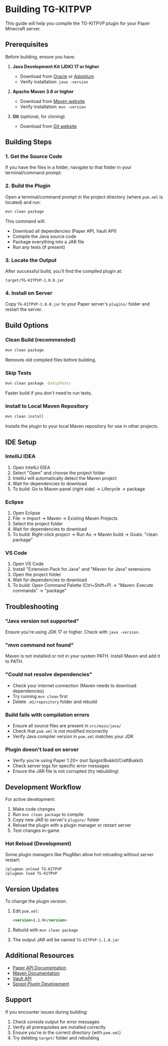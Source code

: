 # Building TG-KITPVP

This guide will help you compile the TG-KITPVP plugin for your Paper Minecraft server.

## Prerequisites

Before building, ensure you have:

1. **Java Development Kit (JDK) 17 or higher**
   - Download from [Oracle](https://www.oracle.com/java/technologies/downloads/) or [Adoptium](https://adoptium.net/)
   - Verify installation: `java -version`

2. **Apache Maven 3.6 or higher**
   - Download from [Maven website](https://maven.apache.org/download.cgi)
   - Verify installation: `mvn -version`

3. **Git** (optional, for cloning)
   - Download from [Git website](https://git-scm.com/downloads)

## Building Steps

### 1. Get the Source Code

If you have the files in a folder, navigate to that folder in your terminal/command prompt.

### 2. Build the Plugin

Open a terminal/command prompt in the project directory (where `pom.xml` is located) and run:

```bash
mvn clean package
```

This command will:
- Download all dependencies (Paper API, Vault API)
- Compile the Java source code
- Package everything into a JAR file
- Run any tests (if present)

### 3. Locate the Output

After successful build, you'll find the compiled plugin at:
```
target/TG-KITPVP-1.0.0.jar
```

### 4. Install on Server

Copy `TG-KITPVP-1.0.0.jar` to your Paper server's `plugins/` folder and restart the server.

## Build Options

### Clean Build (recommended)
```bash
mvn clean package
```
Removes old compiled files before building.

### Skip Tests
```bash
mvn clean package -DskipTests
```
Faster build if you don't need to run tests.

### Install to Local Maven Repository
```bash
mvn clean install
```
Installs the plugin to your local Maven repository for use in other projects.

## IDE Setup

### IntelliJ IDEA
1. Open IntelliJ IDEA
2. Select "Open" and choose the project folder
3. IntelliJ will automatically detect the Maven project
4. Wait for dependencies to download
5. To build: Go to Maven panel (right side) → Lifecycle → package

### Eclipse
1. Open Eclipse
2. File → Import → Maven → Existing Maven Projects
3. Select the project folder
4. Wait for dependencies to download
5. To build: Right-click project → Run As → Maven build → Goals: "clean package"

### VS Code
1. Open VS Code
2. Install "Extension Pack for Java" and "Maven for Java" extensions
3. Open the project folder
4. Wait for dependencies to download
5. To build: Open Command Palette (Ctrl+Shift+P) → "Maven: Execute commands" → "package"

## Troubleshooting

### "Java version not supported"
Ensure you're using JDK 17 or higher. Check with `java -version`.

### "mvn command not found"
Maven is not installed or not in your system PATH. Install Maven and add it to PATH.

### "Could not resolve dependencies"
- Check your internet connection (Maven needs to download dependencies)
- Try running `mvn clean` first
- Delete `.m2/repository` folder and rebuild

### Build fails with compilation errors
- Ensure all source files are present in `src/main/java/`
- Check that `pom.xml` is not modified incorrectly
- Verify Java compiler version in `pom.xml` matches your JDK

### Plugin doesn't load on server
- Verify you're using Paper 1.20+ (not Spigot/Bukkit/CraftBukkit)
- Check server logs for specific error messages
- Ensure the JAR file is not corrupted (try rebuilding)

## Development Workflow

For active development:

1. Make code changes
2. Run `mvn clean package` to compile
3. Copy new JAR to server's `plugins/` folder
4. Reload the plugin with a plugin manager or restart server
5. Test changes in-game

### Hot Reload (Development)
Some plugin managers like PlugMan allow hot-reloading without server restart:
```
/plugman unload TG-KITPVP
/plugman load TG-KITPVP
```

## Version Updates

To change the plugin version:

1. Edit `pom.xml`:
   ```xml
   <version>1.1.0</version>
   ```

2. Rebuild with `mvn clean package`

3. The output JAR will be named `TG-KITPVP-1.1.0.jar`

## Additional Resources

- [Paper API Documentation](https://docs.papermc.io/)
- [Maven Documentation](https://maven.apache.org/guides/)
- [Vault API](https://github.com/MilkBowl/VaultAPI)
- [Spigot Plugin Development](https://www.spigotmc.org/wiki/spigot-plugin-development/)

## Support

If you encounter issues during building:
1. Check console output for error messages
2. Verify all prerequisites are installed correctly
3. Ensure you're in the correct directory (with `pom.xml`)
4. Try deleting `target/` folder and rebuilding
